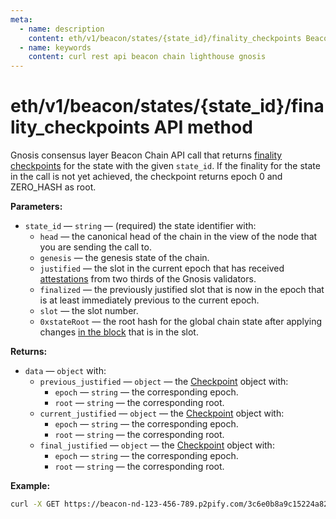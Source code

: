 ```yaml
---
meta:
  - name: description
    content: eth/v1/beacon/states/{state_id}/finality_checkpoints Beacon Chain REST API call details and examples.
  - name: keywords
    content: curl rest api beacon chain lighthouse gnosis
---
```


# eth/v1/beacon/states/{state_id}/finality_checkpoints API method

Gnosis consensus layer Beacon Chain API call that returns [finality checkpoints](https://ethereum.org/en/glossary/#checkpoint) for the state with the given `state_id`. If the finality for the state in the call is not yet achieved, the checkpoint returns epoch 0 and ZERO_HASH as root.

**Parameters:**

* `state_id` — `string` — (required) the state identifier with:
  * `head` — the canonical head of the chain in the view of the node that you are sending the call to.
  * `genesis` — the genesis state of the chain.
  * `justified` — the slot in the current epoch that has received [attestations](https://ethereum.org/en/developers/docs/consensus-mechanisms/pos/attestations/) from two thirds of the Gnosis validators.
  * `finalized` — the previously justified slot that is now in the epoch that is at least immediately previous to the current epoch.
  * `slot` — the slot number.
  * `0xstateRoot` — the root hash for the global chain state after applying changes [in the block](https://ethereum.org/en/developers/docs/blocks/) that is in the slot.

**Returns:**

* `data` — `object` with:
  * `previous_justified` — `object` — the [Checkpoint](https://github.com/ethereum/consensus-specs/blob/dev/specs/phase0/beacon-chain.md#checkpoint) object with:
    * `epoch` — `string` — the corresponding epoch.
    * `root` — `string` — the corresponding root.
  * `current_justified` — `object` — the [Checkpoint](https://github.com/ethereum/consensus-specs/blob/dev/specs/phase0/beacon-chain.md#checkpoint) object with:
    * `epoch` — `string` — the corresponding epoch.
    * `root` — `string` — the corresponding root.
  * `final_justified` — `object` — the [Checkpoint](https://github.com/ethereum/consensus-specs/blob/dev/specs/phase0/beacon-chain.md#checkpoint) object with:
    * `epoch` — `string` — the corresponding epoch.
    * `root` — `string` — the corresponding root.

**Example:**

``` sh
curl -X GET https://beacon-nd-123-456-789.p2pify.com/3c6e0b8a9c15224a8228b9a98ca1531d/eth/v1/beacon/states/finalized/finality_checkpoints
```
